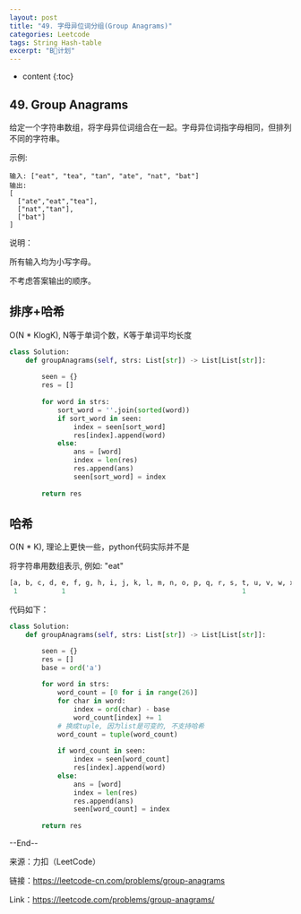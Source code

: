 ```yaml
---
layout: post
title: "49. 字母异位词分组(Group Anagrams)"
categories: Leetcode
tags: String Hash-table
excerpt: "B计划"
---
```


* content
{:toc}

## 49. Group Anagrams

给定一个字符串数组，将字母异位词组合在一起。字母异位词指字母相同，但排列不同的字符串。

示例:

```
输入: ["eat", "tea", "tan", "ate", "nat", "bat"]
输出:
[
  ["ate","eat","tea"],
  ["nat","tan"],
  ["bat"]
]
```

说明：

所有输入均为小写字母。

不考虑答案输出的顺序。

## 排序+哈希

O(N * KlogK), N等于单词个数，K等于单词平均长度 

```python
class Solution:
    def groupAnagrams(self, strs: List[str]) -> List[List[str]]:
        
        seen = {}
        res = []
        
        for word in strs:
            sort_word = ''.join(sorted(word))
            if sort_word in seen:
                index = seen[sort_word]
                res[index].append(word)
            else:
                ans = [word]
                index = len(res)
                res.append(ans)
                seen[sort_word] = index
                
        return res 
```

## 哈希

O(N * K), 理论上更快一些，python代码实际并不是

将字符串用数组表示, 例如: "eat"

```python
[a, b, c, d, e, f, g, h, i, j, k, l, m, n, o, p, q, r, s, t, u, v, w, x, y, z]
 1           1                                            1 
```

代码如下：

```python
class Solution:
    def groupAnagrams(self, strs: List[str]) -> List[List[str]]:

        seen = {}
        res = []
        base = ord('a')
        
        for word in strs:
            word_count = [0 for i in range(26)] 
            for char in word:
                index = ord(char) - base
                word_count[index] += 1
            # ​换成tuple, 因为list是可变的, 不支持哈希
            word_count = tuple(word_count)
            
            if word_count in seen:
                index = seen[word_count]
                res[index].append(word)
            else:
                ans = [word]
                index = len(res)
                res.append(ans)
                seen[word_count] = index
                
        return res
```

--End--

来源：力扣（LeetCode）

链接：https://leetcode-cn.com/problems/group-anagrams

Link：https://leetcode.com/problems/group-anagrams/
